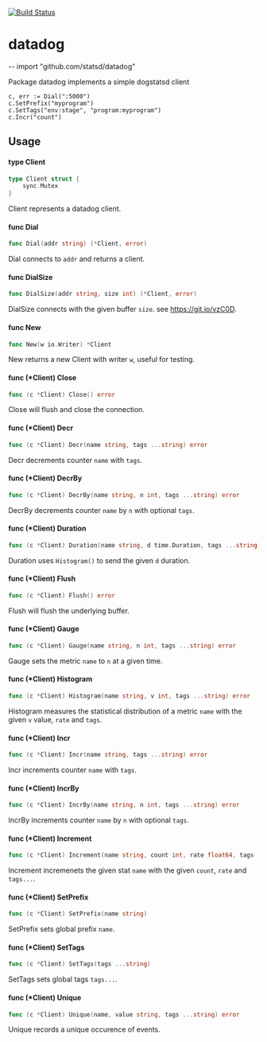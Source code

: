 [![Build Status](https://semaphoreci.com/api/v1/projects/d0d424be-4adc-4221-b720-4e95dbb37c6d/663599/badge.svg)](https://semaphoreci.com/yields/datadog)

# datadog
--
    import "github.com/statsd/datadog"

Package datadog implements a simple dogstatsd client

    c, err := Dial(":5000")
    c.SetPrefix("myprogram")
    c.SetTags("env:stage", "program:myprogram")
    c.Incr("count")

## Usage

#### type Client

```go
type Client struct {
	sync.Mutex
}
```

Client represents a datadog client.

#### func  Dial

```go
func Dial(addr string) (*Client, error)
```
Dial connects to `addr` and returns a client.

#### func  DialSize

```go
func DialSize(addr string, size int) (*Client, error)
```
DialSize connects with the given buffer `size`. see https://git.io/vzC0D.

#### func  New

```go
func New(w io.Writer) *Client
```
New returns a new Client with writer `w`, useful for testing.

#### func (*Client) Close

```go
func (c *Client) Close() error
```
Close will flush and close the connection.

#### func (*Client) Decr

```go
func (c *Client) Decr(name string, tags ...string) error
```
Decr decrements counter `name` with `tags`.

#### func (*Client) DecrBy

```go
func (c *Client) DecrBy(name string, n int, tags ...string) error
```
DecrBy decrements counter `name` by `n` with optional `tags`.

#### func (*Client) Duration

```go
func (c *Client) Duration(name string, d time.Duration, tags ...string) error
```
Duration uses `Histogram()` to send the given `d` duration.

#### func (*Client) Flush

```go
func (c *Client) Flush() error
```
Flush will flush the underlying buffer.

#### func (*Client) Gauge

```go
func (c *Client) Gauge(name string, n int, tags ...string) error
```
Gauge sets the metric `name` to `n` at a given time.

#### func (*Client) Histogram

```go
func (c *Client) Histogram(name string, v int, tags ...string) error
```
Histogram measures the statistical distribution of a metric `name` with the
given `v` value, `rate` and `tags`.

#### func (*Client) Incr

```go
func (c *Client) Incr(name string, tags ...string) error
```
Incr increments counter `name` with `tags`.

#### func (*Client) IncrBy

```go
func (c *Client) IncrBy(name string, n int, tags ...string) error
```
IncrBy increments counter `name` by `n` with optional `tags`.

#### func (*Client) Increment

```go
func (c *Client) Increment(name string, count int, rate float64, tags ...string) error
```
Increment incremenets the given stat `name` with the given `count`, `rate` and
`tags...`.

#### func (*Client) SetPrefix

```go
func (c *Client) SetPrefix(name string)
```
SetPrefix sets global prefix `name`.

#### func (*Client) SetTags

```go
func (c *Client) SetTags(tags ...string)
```
SetTags sets global tags `tags...`.

#### func (*Client) Unique

```go
func (c *Client) Unique(name, value string, tags ...string) error
```
Unique records a unique occurence of events.
